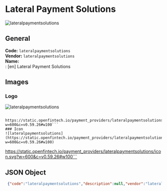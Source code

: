 # Lateral Payment Solutions 
![lateralpaymentsolutions](https://static.openfintech.io/payment_providers/lateralpaymentsolutions/logo.svg?w=600&c=v0.59.26#w100)  
## General 
**Code:** `lateralpaymentsolutions`  
**Vendor:** `lateralpaymentsolutions`  
**Name:**  
:	[en] Lateral Payment Solutions  
## Images 
### Logo 
![lateralpaymentsolutions](https://static.openfintech.io/payment_providers/lateralpaymentsolutions/logo.svg?w=600&c=v0.59.26#w100)  
```
 https://static.openfintech.io/payment_providers/lateralpaymentsolutions/logo.svg?w=600&c=v0.59.26#w100```  
### Icon 
![lateralpaymentsolutions](https://static.openfintech.io/payment_providers/lateralpaymentsolutions/icon.svg?w=600&c=v0.59.26#w100)  
```
 https://static.openfintech.io/payment_providers/lateralpaymentsolutions/icon.svg?w=600&c=v0.59.26#w100```  
## JSON Object 
```json
 {"code":"lateralpaymentsolutions","description":null,"vendor":"lateralpaymentsolutions","categories":null,"countries":null,"payment_method":null,"payout_method":null,"metadata":{"about_payments_code":"lateralpaymentsolutions"},"name":{"en":"Lateral Payment Solutions"}}```  
